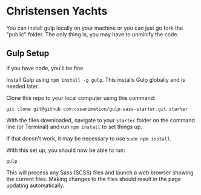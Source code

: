 # Christensen Yachts

You can install gulp locally on your machine or you can just go fork the "public" folder. The only thing is, you may have to unminify the code.

## Gulp Setup

If you have node, you'll be fine

Install Gulp using `npm install -g gulp`. This installs Gulp globally and is needed later.

Clone this repo to your local computer using this command:

    git clone git@github.com:cssanimation/gulp-sass-starter.git starter

With the files downloaded, navigate to your `starter` folder on the command line (or Terminal) and run `npm install` to set things up.

If that doesn't work, it may be necessary to use `sudo npm install`.

With this set up, you should now be able to run:

    gulp

This will process any Sass (SCSS) files and launch a web browser showing the current files. Making changes to the files should result in the page updating automatically.


